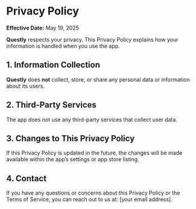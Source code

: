 # Privacy Policy

**Effective Date:** May 19, 2025

**Questly** respects your privacy. This Privacy Policy explains how your information is handled when you use the app.

## 1. Information Collection

**Questly** does **not** collect, store, or share any personal data or information about its users.

## 2. Third-Party Services

The app does not use any third-party services that collect user data.

## 3. Changes to This Privacy Policy

If this Privacy Policy is updated in the future, the changes will be made available within the app’s settings or app store listing.

## 4. Contact

If you have any questions or concerns about this Privacy Policy or the Terms of Service, you can reach out to us at: [your email address].
